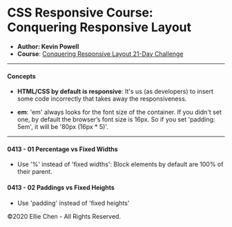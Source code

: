 # CSS Responsive Course: Conquering Responsive Layout

- **Author: Kevin Powell**
- **Course**: [Conquering Responsive Layout 21-Day Challenge](https://courses.kevinpowell.co/courses/conquering-responsive-layouts/)
<!-- - **Written Material**:
- **Repo**:
- **Topics covered**: -->

---

#### Concepts

- **HTML/CSS by default is responsive**: It's us (as developers) to insert some code incorrectly that takes away the responsiveness.

- **em**: 'em' always looks for the font size of the container. If you didn't set one, by default the browser’s font size is 16px. So if you set 'padding: 5em', it will be '80px (16px \* 5)'.

---

#### 0413 - 01 Percentage vs Fixed Widths

- Use '%' instead of 'fixed widths': Block elements by default are 100% of their parent.

#### 0413 - 02 Paddings vs Fixed Heights

- Use 'padding' instead of 'fixed heights'

©2020 Ellie Chen - All Rights Reserved.

